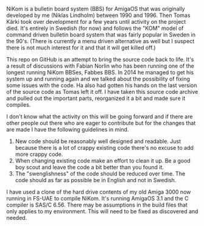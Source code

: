 NiKom is a bulletin board system (BBS) for AmigaOS that was originally developed by me (Niklas Lindholm) between 1990 and 1996. Then Tomas Kärki took over development for a few years until activity on the project died. It's entirely in Swedish (for now) and follows the "KOM" model of command driven bulletin board system that was fairly popular in Sweden in the 90's. (There is currently a menu driven alternative as well but I suspect there is not much interest for it and that it will get killed off.)

This repo on GitHub is an attempt to bring the source code back to life. It's a result of discussions with Fabian Norlin who has been running one of the longest running NiKom BBSes, Fabbes BBS. In 2014 he managed to get his system up and running again and we talked about the possibility of fixing some issues with the code. Ha also had gotten his hands on the last version of the source code as Tomas left it off. I have taken this source code archive and pulled out the important parts, reorganized it a bit and made sure it compiles.

I don't know what the activity on this will be going forward and if there are other people out there who are eager to contribute but for the changes that are made I have the following guidelines in mind.

1. New code should be reasonably well designed and readable. Just because there is a lot of crappy existing code there's no excuse to add more crappy code.
2. When changing existing code make an effort to clean it up. Be a good boy scout and leave the code a bit better than you found it.
3. The "swenglishness" of the code should be reduced over time. The code should as far as possible be in English and not in Swedish.

I have used a clone of the hard drive contents of my old Amiga 3000 now running in FS-UAE to compile NiKom. It's running AmigaOS 3.1 and the C compiler is SAS/C 6.56. There may be assumptions in the build files that only applies to my environment. This will need to be fixed as discovered and needed.
